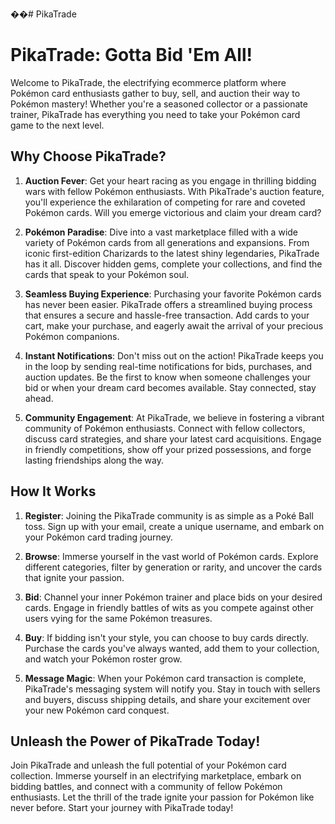 ��#   P i k a T r a d e 
# PikaTrade: Gotta Bid 'Em All!

Welcome to PikaTrade, the electrifying ecommerce platform where Pokémon card enthusiasts gather to buy, sell, and auction their way to Pokémon mastery! Whether you're a seasoned collector or a passionate trainer, PikaTrade has everything you need to take your Pokémon card game to the next level.

## Why Choose PikaTrade?

1. **Auction Fever**: Get your heart racing as you engage in thrilling bidding wars with fellow Pokémon enthusiasts. With PikaTrade's auction feature, you'll experience the exhilaration of competing for rare and coveted Pokémon cards. Will you emerge victorious and claim your dream card?

2. **Pokémon Paradise**: Dive into a vast marketplace filled with a wide variety of Pokémon cards from all generations and expansions. From iconic first-edition Charizards to the latest shiny legendaries, PikaTrade has it all. Discover hidden gems, complete your collections, and find the cards that speak to your Pokémon soul.

3. **Seamless Buying Experience**: Purchasing your favorite Pokémon cards has never been easier. PikaTrade offers a streamlined buying process that ensures a secure and hassle-free transaction. Add cards to your cart, make your purchase, and eagerly await the arrival of your precious Pokémon companions.

4. **Instant Notifications**: Don't miss out on the action! PikaTrade keeps you in the loop by sending real-time notifications for bids, purchases, and auction updates. Be the first to know when someone challenges your bid or when your dream card becomes available. Stay connected, stay ahead.

5. **Community Engagement**: At PikaTrade, we believe in fostering a vibrant community of Pokémon enthusiasts. Connect with fellow collectors, discuss card strategies, and share your latest card acquisitions. Engage in friendly competitions, show off your prized possessions, and forge lasting friendships along the way.

## How It Works

1. **Register**: Joining the PikaTrade community is as simple as a Poké Ball toss. Sign up with your email, create a unique username, and embark on your Pokémon card trading journey.

2. **Browse**: Immerse yourself in the vast world of Pokémon cards. Explore different categories, filter by generation or rarity, and uncover the cards that ignite your passion.

3. **Bid**: Channel your inner Pokémon trainer and place bids on your desired cards. Engage in friendly battles of wits as you compete against other users vying for the same Pokémon treasures.

4. **Buy**: If bidding isn't your style, you can choose to buy cards directly. Purchase the cards you've always wanted, add them to your collection, and watch your Pokémon roster grow.

5. **Message Magic**: When your Pokémon card transaction is complete, PikaTrade's messaging system will notify you. Stay in touch with sellers and buyers, discuss shipping details, and share your excitement over your new Pokémon card conquest.

## Unleash the Power of PikaTrade Today!

Join PikaTrade and unleash the full potential of your Pokémon card collection. Immerse yourself in an electrifying marketplace, embark on bidding battles, and connect with a community of fellow Pokémon enthusiasts. Let the thrill of the trade ignite your passion for Pokémon like never before. Start your journey with PikaTrade today!
 
